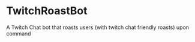 # TwitchRoastBot
 A Twitch Chat bot that roasts users (with twitch chat friendly roasts) upon command
